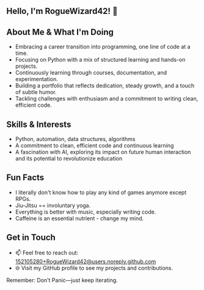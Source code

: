## Hello, I'm RogueWizard42! 👋

## About Me & What I'm Doing ##
- Embracing a career transition into programming, one line of code at a time.
- Focusing on Python with a mix of structured learning and hands-on projects.
- Continuously learning through courses, documentation, and experimentation.
- Building a portfolio that reflects dedication, steady growth, and a touch of subtle humor.
- Tackling challenges with enthusiasm and a commitment to writing clean, efficient code.

## Skills & Interests
- Python, automation, data structures, algorithms
- A commitment to clean, efficient code and continuous learning
- A fascination with AI, exploring its impact on future human interaction and its potential to revolutionize education

## Fun Facts
- I literally don't know how to play any kind of games anymore except RPGs.
- Jiu-Jitsu == involuntary yoga.
- Everything is better with music, especially writing code.
- Caffeine is an essential nutrient - change my mind.

## Get in Touch
- 📫 Feel free to reach out: 152105280+RogueWizard42@users.noreply.github.com
- 🌐 Visit my GitHub profile to see my projects and contributions.

Remember: Don't Panic—just keep iterating.

